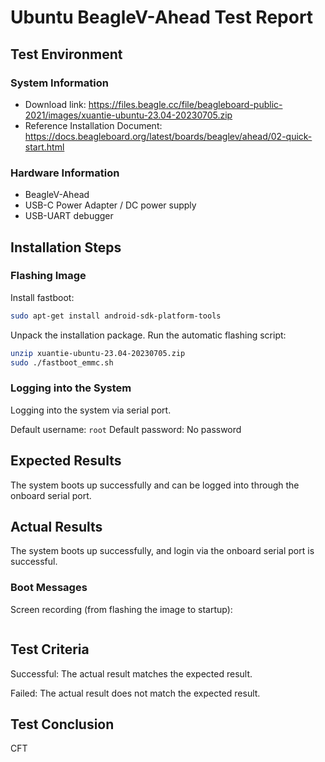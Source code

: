 # Ubuntu BeagleV-Ahead Test Report

## Test Environment

### System Information

- Download link: https://files.beagle.cc/file/beagleboard-public-2021/images/xuantie-ubuntu-23.04-20230705.zip
- Reference Installation Document: https://docs.beagleboard.org/latest/boards/beaglev/ahead/02-quick-start.html

### Hardware Information

- BeagleV-Ahead
- USB-C Power Adapter / DC power supply
- USB-UART debugger

## Installation Steps

### Flashing Image 

Install fastboot:
```bash
sudo apt-get install android-sdk-platform-tools
```

Unpack the installation package. Run the automatic flashing script:

```bash
unzip xuantie-ubuntu-23.04-20230705.zip
sudo ./fastboot_emmc.sh
```

### Logging into the System

Logging into the system via serial port.

Default username: `root`
Default password: No password

## Expected Results

The system boots up successfully and can be logged into through the onboard serial port.

## Actual Results

The system boots up successfully, and login via the onboard serial port is successful.

### Boot Messages

Screen recording (from flashing the image to startup):

```log

```

## Test Criteria

Successful: The actual result matches the expected result.

Failed: The actual result does not match the expected result.

## Test Conclusion

CFT
